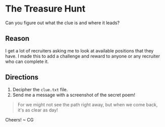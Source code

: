 # The Treasure Hunt
Can you figure out what the clue is and where it leads?

## Reason
I get a lot of recruiters asking me to look at available positions that they have. 
I made this to add a challenge and reward to anyone or any recruiter who can complete it.

## Directions
1) Decipher the `clue.txt` file. 
2) Send me a message with a screenshot of the secret poem!

> For we might not see the path right away, but when we come back, it's as clear as day!

Cheers!
~ CG
